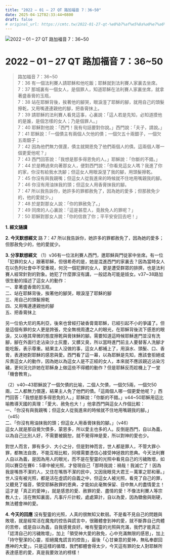 ```yaml
---
title: "2022 – 01 – 27 QT 路加福音 7：36~50"
date: 2025-04-12T02:33:44+0800
draft: false
# original_url: https://cmtc.tw/2022-01-27-qt-%e8%b7%af%e5%8a%a0%e7%a6%8f%e9%9f%b3-7%ef%bc%9a3650
---
```


![2022 – 01 – 27 QT 路加福音 7：36\~50](/images/qt.jpg   "2022 – 01 – 27 QT 路加福音 7：36\~50")

# 2022 – 01 – 27 QT 路加福音 7：36\~50

> 路加福音 7：36\~50  
> 7：36 有一個法利賽人請耶穌和他吃飯；耶穌就到法利賽人家裏去坐席。  
> 7：37 那城裏有一個女人，是個罪人，知道耶穌在法利賽人家裏坐席，就拿著盛香膏的玉瓶，  
> 7：38 站在耶穌背後，挨著他的腳哭，眼淚溼了耶穌的腳，就用自己的頭髮擦乾，又用嘴連連親他的腳，把香膏抹上。  
> 7：39 請耶穌的法利賽人看見這事，心裏說：「這人若是先知，必知道摸他的是誰，是個怎樣的女人；乃是個罪人。」  
> 7：40 耶穌對他說：「西門！我有句話要對你說。」西門說：「夫子，請說。」  
> 7：41 耶穌說：「一個債主有兩個人欠他的債；一個欠五十兩銀子，一個欠五兩銀子；  
> 7：42 因為他們無力償還，債主就開恩免了他們兩個人的債。這兩個人哪一個更愛他呢？」  
> 7：43 西門回答說：「我想是那多得恩免的人。」耶穌說：「你斷的不錯。」  
> 7：44 於是轉過來向著那女人，便對西門說：「你看見這女人嗎？我進了你的家，你沒有給我水洗腳；但這女人用眼淚溼了我的腳，用頭髮擦乾。  
> 7：45 你沒有與我親嘴；但這女人從我進來的時候就不住地用嘴親我的腳。  
> 7：46 你沒有用油抹我的頭；但這女人用香膏抹我的腳。  
> 7：47 所以我告訴你，她許多的罪都赦免了，因為她的愛多；但那赦免少的，他的愛就少。」  
> 7：48 於是對那女人說：「你的罪赦免了。」  
> 7：49 同席的人心裏說：「這是甚麼人，竟赦免人的罪呢？」  
> 7：50 耶穌對那女人說：「你的信救了你；平平安安回去吧！」

**1. 經文誦讀**

**2.  今天默想經文**
路 7：47 所以我告訴你，她許多的罪都赦免了，因為她的愛多；但那赦免少的，他的愛就少。

**3. 分享默想經文**
（1）v36有一位法利賽人西門，邀耶穌與門徒家中坐席。有一位「犯罪的女人」跟著耶穌，但很希奇的是，她是混進西門的家裏去？因為當時女人在以色列社會中不受重視，何況一個犯罪的女人，更是遭受群眾的排擠，也是法利賽人經常針對的對象。她犯了什麼罪沒有講，一般認為可能是妓女。v37\~38路加很生動的描述了這女人的動作：  
一、拿著盛香膏的玉瓶，  
二、站在耶穌背後，挨著他的腳哭，眼淚溼了耶穌的腳  
三、用自己的頭髮擦乾  
四、又用嘴連連親他的腳  
五、把香膏抹上

另一位伯大尼的馬利亞，後來也曾經打破香膏膏耶穌，已經引起不小的爭議了。但是這個有罪的女人更是誇張，完全無視周遭之人的眼光，在耶穌背後流下感恩的眼淚，又以極其卑微的態度擦乾與膏抹穌的腳。需要知道這時候耶穌進門並沒有洗腳，腳在外面行走沾染沙土灰塵，又髒又臭，所以當時進門前主人要替客人洗腳才能吃飯，表示尊重。結果主人沒做的事，這女人都補上了，用淚水、頭髮、口、香膏，表達她對耶穌的感恩與愛。西門看了這一幕，以為耶穌是先知，應該會拒絕或斥責這女人的動作，因為她以為這女人是不正經的女人，本來就不應該親近沾染污穢，更何況允許她在耶穌身上做這些不得體的動作？但是耶穌反而趁機上了一堂「機會教育」。

（2）v40\~43耶穌說了一個欠債的比喻，二個人欠債，一個欠5兩，一個欠50兩，二人都無力償還，結果主人免了他們的債。「這兩個人哪一個更愛他呢？」西門回答：「我想是那多得恩免的人。」耶穌說：「你斷的不錯。」v44\~50耶穌用這比喻教導天國的真理：「愛大、赦免也大！」他拿西門與這女人作個比較：  
一、「你沒有與我親嘴；但這女人從我進來的時候就不住地用嘴親我的腳。」（v45）  
二、「你沒有用油抹我的頭；但這女人用香膏抹我的腳。」（v46）  
這女人就是那自覺欠債多，蒙恩多，所以愛主也多的人。反倒是西門，自以為義，以為自己比別人好，不需要被饒恕，就不覺得神是愛，所以對神的愛也少。

對世人而言，罪有多少、大小之分，但是對神而言，世人都是罪人，不管大罪小罪，都無法自救，不能互相比較，同樣需要憑信心接受神拯救的恩典。今天法利賽人自以為義，是因為用人的眼光，而不是在聖靈的光照中看見自己的污穢敗壞，如同以賽亞在賽6：5章中被光照，才發現自己「那時我說：禍哉！我滅亡了！因為我是嘴唇不潔的人，又住在嘴唇不潔的民中，又因我眼見大君王－萬軍之耶和華。」世人沒有被光照，都是活在虛謊的自義之中，但這女人被光照，看見了自己的罪，又聽見了福音，領受耶穌赦罪的恩典，才能如此毫無保留、目中無人的盡情愛主！這才是「真正的愛神」，就是感恩的愛、赦罪的愛、盡情的愛！不像法利賽人等宗教人士，活在無知裏面，凡事斤斤計較，處處算計，自以為愛，因為驕傲與剛硬，無法體會神的愛。

**4. 今天的回應**
沒有聖靈的光照，人真的很無知又軟弱。不是看不見自己的問題與敗壞，就是經常活在魔鬼的控告與謊言中，很難體會到神的愛，就不斷靠自己肉體的苦修，或是自以為義，自我感覺良好。唯有聖靈的光照與充滿，我們才能真正「認清自己的污穢敗壞」，加上「領受神大愛的赦免，心中充滿無限的感恩」，加上「持守聖潔的心靈，拒絕魔鬼謊言的控告」，最後「心甘樂意的愛神，無私奉獻回應神的大愛」。只是這樣的循環，我們都體會得太少，今天這有罪的女人對耶穌所表達感恩的愛，真是我要效法的榜樣！
